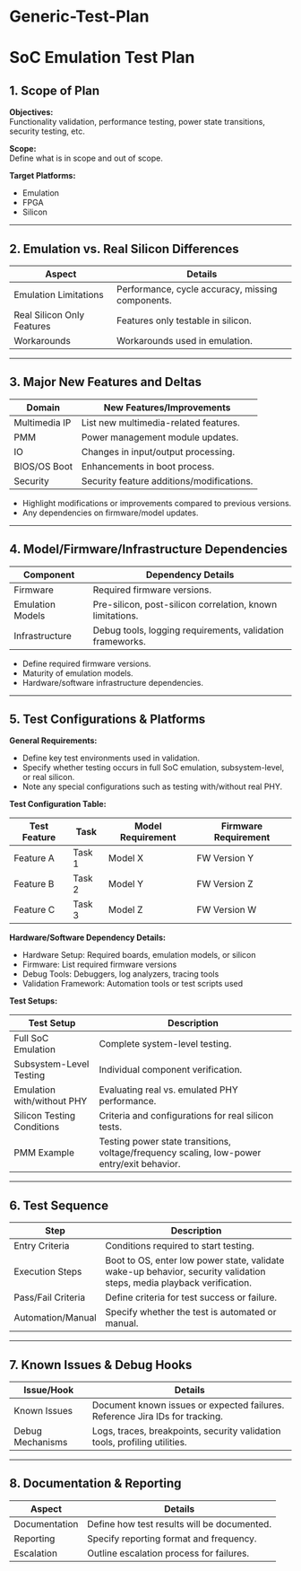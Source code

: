 # Generic-Test-Plan

# SoC Emulation Test Plan

## 1. Scope of Plan

**Objectives:**  
Functionality validation, performance testing, power state transitions, security testing, etc.

**Scope:**  
Define what is in scope and out of scope.

**Target Platforms:**  
- Emulation  
- FPGA  
- Silicon

---

## 2. Emulation vs. Real Silicon Differences

| Aspect                   | Details                                               |
|--------------------------|--------------------------------------------------------|
| Emulation Limitations    | Performance, cycle accuracy, missing components.      |
| Real Silicon Only Features | Features only testable in silicon.                  |
| Workarounds              | Workarounds used in emulation.                        |

---

## 3. Major New Features and Deltas

| Domain         | New Features/Improvements                          |
|----------------|-----------------------------------------------------|
| Multimedia IP  | List new multimedia-related features.              |
| PMM            | Power management module updates.                   |
| IO             | Changes in input/output processing.                |
| BIOS/OS Boot   | Enhancements in boot process.                      |
| Security       | Security feature additions/modifications.         |

- Highlight modifications or improvements compared to previous versions.  
- Any dependencies on firmware/model updates.

---

## 4. Model/Firmware/Infrastructure Dependencies

| Component         | Dependency Details                                         |
|------------------|------------------------------------------------------------|
| Firmware          | Required firmware versions.                                |
| Emulation Models  | Pre-silicon, post-silicon correlation, known limitations.  |
| Infrastructure    | Debug tools, logging requirements, validation frameworks.  |

- Define required firmware versions.  
- Maturity of emulation models.  
- Hardware/software infrastructure dependencies.

---

## 5. Test Configurations & Platforms

**General Requirements:**
- Define key test environments used in validation.
- Specify whether testing occurs in full SoC emulation, subsystem-level, or real silicon.
- Note any special configurations such as testing with/without real PHY.

**Test Configuration Table:**

| Test Feature | Task   | Model Requirement | Firmware Requirement |
|--------------|--------|-------------------|----------------------|
| Feature A    | Task 1 | Model X           | FW Version Y         |
| Feature B    | Task 2 | Model Y           | FW Version Z         |
| Feature C    | Task 3 | Model Z           | FW Version W         |

**Hardware/Software Dependency Details:**
- Hardware Setup: Required boards, emulation models, or silicon
- Firmware: List required firmware versions
- Debug Tools: Debuggers, log analyzers, tracing tools
- Validation Framework: Automation tools or test scripts used

**Test Setups:**

| Test Setup                  | Description                                           |
|-----------------------------|-------------------------------------------------------|
| Full SoC Emulation          | Complete system-level testing.                        |
| Subsystem-Level Testing     | Individual component verification.                    |
| Emulation with/without PHY  | Evaluating real vs. emulated PHY performance.         |
| Silicon Testing Conditions  | Criteria and configurations for real silicon tests.   |
| PMM Example                 | Testing power state transitions, voltage/frequency scaling, low-power entry/exit behavior. |

---

## 6. Test Sequence

| Step            | Description                                                                 |
|------------------|-------------------------------------------------------------------------------|
| Entry Criteria   | Conditions required to start testing.                                        |
| Execution Steps  | Boot to OS, enter low power state, validate wake-up behavior, security validation steps, media playback verification. |
| Pass/Fail Criteria | Define criteria for test success or failure.                              |
| Automation/Manual | Specify whether the test is automated or manual.                          |

---

## 7. Known Issues & Debug Hooks

| Issue/Hook       | Details                                                                      |
|------------------|------------------------------------------------------------------------------|
| Known Issues     | Document known issues or expected failures. Reference Jira IDs for tracking. |
| Debug Mechanisms | Logs, traces, breakpoints, security validation tools, profiling utilities.  |

---

## 8. Documentation & Reporting

| Aspect        | Details                                         |
|----------------|-------------------------------------------------|
| Documentation | Define how test results will be documented.     |
| Reporting     | Specify reporting format and frequency.         |
| Escalation    | Outline escalation process for failures.        |

